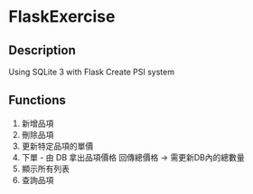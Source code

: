 # FlaskExercise
## Description
Using SQLite 3 with Flask
Create PSI system

## Functions
1. 新增品項
2. 刪除品項
3. 更新特定品項的單價
4. 下單 - 由 DB 拿出品項價格 回傳總價格 → 需更新DB內的總數量
5. 顯示所有列表
6. 查詢品項

